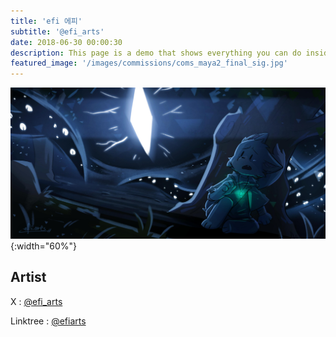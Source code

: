 ```yaml
---
title: 'efi 에피'
subtitle: '@efi_arts'
date: 2018-06-30 00:00:30
description: This page is a demo that shows everything you can do inside portfolio and blog posts.
featured_image: '/images/commissions/coms_maya2_final_sig.jpg'
---
```


![](/images/commissions/coms_maya2_final_sig.jpg){:width="60%"}

## Artist

X : [@efi_arts](https://twitter.com/efi_arts)

Linktree : [@efiarts](https://linktr.ee/efiarts)